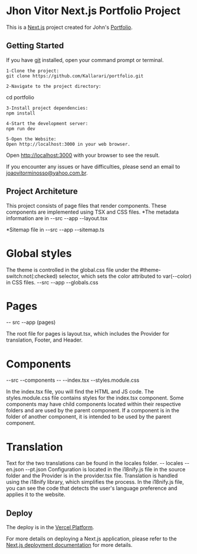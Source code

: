 # Jhon Vitor Next.js Portfolio Project

This is a [Next.js](https://nextjs.org/) project created for John's [Portfolio](https://portfolio-kallarari.vercel.app/).

## Getting Started

If you have [git](https://git-scm.com/downloads) installed, open your command prompt or terminal.

    1-Clone the project:
    git clone https://github.com/Kallarari/portfolio.git

    2-Navigate to the project directory:
   cd portfolio

    3-Install project dependencies:
    npm install

    4-Start the development server:
    npm run dev

    5-Open the Website:
    Open http://localhost:3000 in your web browser.

Open [http://localhost:3000](http://localhost:3000) with your browser to see the result.

If you encounter any issues or have difficulties, please send an email to joaovitorminosso@yahoo.com.br.


## Project Architeture
This project consists of page files that render components. These components are implemented using TSX and CSS files.
*The metadata information are in 
--src
    --app
        --layout.tsx

*Sitemap file in 
--src
    --app
        --sitemap.ts

# Global styles
The theme is controlled in the global.css file under the #theme-switch:not(:checked) selector, which sets the color attributed to var(--color) in CSS files.
--src
    --app
        --globals.css


# Pages
-- src
    --app
        (pages)

The root file for pages is layout.tsx, which includes the Provider for translation, Footer, and Header.

# Components 
--src
    --components
        --
            --index.tsx
            --styles.module.css

In the index.tsx file, you will find the HTML and JS code. The styles.module.css file contains styles for the index.tsx component.
Some components may have child components located within their respective folders and are used by the parent component. If a component is in the folder of another component, it is intended to be used by the parent component.

# Translation
Text for the two translations can be found in the locales folder. 
-- locales
    --en.json
    --pt.json
Configuration is located in the i18nify.js file in the source folder and the Provider is in the provider.tsx file. 
Translation is handled using the i18nify library, which simplifies the process. In the i18nify.js file, you can see the code that detects the user's language preference and applies it to the website.

## Deploy

The deploy is in the [Vercel Platform](https://vercel.com/new?utm_medium=default-template&filter=next.js&utm_source=create-next-app&utm_campaign=create-next-app-readme).

For more details on deploying a Next.js application, please refer to the [Next.js deployment documentation](https://nextjs.org/docs/deployment) for more details.